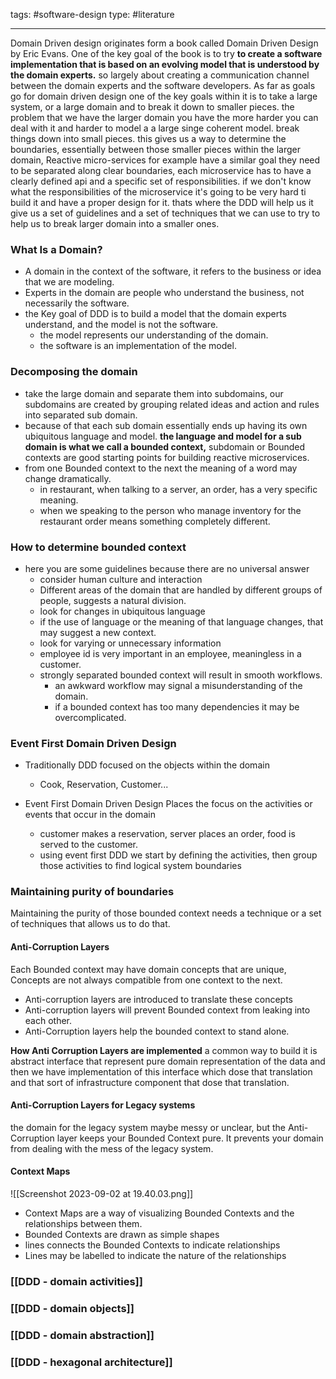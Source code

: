 tags: #software-design 
type: #literature 

--- 

Domain Driven design originates form a book called Domain Driven Design by Eric Evans.
One of the key goal of the book is to try **to create a software implementation that is based on an evolving model that is understood by the domain experts.** so largely about creating a communication channel between the domain experts and the software developers.
As far as goals go for domain driven design one of the key goals within it is to take a large system, or a large domain and to break it down to smaller pieces. the problem that we have the larger domain you have the more harder you can deal with it and harder to model a a large singe coherent model.
break things down into small pieces. this gives us a way to determine the boundaries, essentially between those smaller pieces within the larger domain,
Reactive micro-services for example have a similar goal they need to be separated along clear boundaries, each microservice has to have a clearly defined api and a specific set of responsibilities. if we don't know what the responsibilities of the microservice it's going to be very hard ti build it and have a proper design for it.
thats where the DDD will help us it give us a set of guidelines and a set of techniques that we can use to try to help us to break larger domain into a smaller ones.
### What Is a Domain?
- A domain in the context of the software, it refers to the business or idea that we are modeling.
- Experts in the domain are people who understand the business, not necessarily the software.
- the Key goal of DDD is to build a model that the domain experts understand, and the model is not the software.
	- the model represents our understanding of the domain.
	- the software is an implementation of the model.

### Decomposing the domain
- take the large domain and separate them into subdomains, our subdomains are created by grouping related ideas and action and rules into separated sub domain.
- because of that each sub domain essentially ends up having its own ubiquitous language and model. **the language and model for a sub domain is what we call a bounded context,** subdomain or Bounded contexts are good starting points for building reactive microservices.
- from one Bounded context to the next the meaning of a word may change dramatically.
	- in restaurant, when talking to a server, an order, has a very specific meaning.
	- when we speaking to the person who manage inventory for the restaurant order means something completely different.

### How to determine bounded context
- here you are some guidelines because there are no universal answer
	- consider human culture and interaction
	- Different areas of the domain that are handled by different groups of people, suggests a natural division.
	- look for changes in ubiquitous language
	- if the use of language or the meaning of that language changes, that may suggest a new context.
	- look for varying or unnecessary information
	- employee id is very important in an employee, meaningless in a customer.
	- strongly separated bounded context will result in smooth workflows.
		- an awkward workflow may signal a misunderstanding of the domain.
		- if a bounded context has too many dependencies it may be overcomplicated.
### Event First Domain Driven Design 
- Traditionally DDD focused on the objects within the domain
	- Cook, Reservation, Customer...

- Event First Domain Driven Design Places the focus on the activities or events that occur in the domain
	- customer makes a reservation, server places an order, food is served to the customer.
	- using event first DDD we start by defining the activities, then group those activities to find logical system boundaries

### Maintaining purity of boundaries 
 Maintaining the purity of those bounded context needs a technique or a set of techniques that allows us to do that.
#### Anti-Corruption Layers

Each Bounded context may have domain concepts that are unique, Concepts are not always compatible from one context to the next.

- Anti-corruption layers are introduced to translate these concepts
- Anti-corruption layers will prevent Bounded context from leaking into each other.
- Anti-Corruption layers help the bounded context to stand alone.

**How Anti Corruption Layers are implemented**
a common way to build it is abstract interface that represent pure domain representation of the data and then we have implementation of this interface which dose that translation and that sort of infrastructure component that dose that translation.

#### Anti-Corruption Layers for Legacy systems

the domain for the legacy system maybe messy or unclear, but the Anti-Corruption layer keeps your Bounded Context pure.
It prevents your domain from dealing with the mess of the legacy system.

#### Context Maps
![[Screenshot 2023-09-02 at 19.40.03.png]]
- Context Maps are a way of visualizing Bounded Contexts and the relationships between them.
- Bounded Contexts are drawn as simple shapes
- lines connects the Bounded Contexts to indicate relationships
- Lines may be labelled to indicate the nature of the relationships



### [[DDD - domain activities]]
### [[DDD - domain objects]]
### [[DDD - domain abstraction]]
### [[DDD - hexagonal architecture]]
